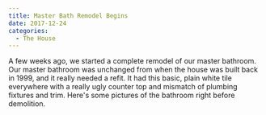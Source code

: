 ```yaml
---
title: Master Bath Remodel Begins
date: 2017-12-24
categories: 
  - The House
---
```


A few weeks ago, we started a complete remodel of our master bathroom. Our master bathroom was unchanged from when the house was built back in 1999, and it really needed a refit. It had this basic, plain white tile everywhere with a really ugly counter top and mismatch of plumbing fixtures and trim. Here's some pictures of the bathroom right before demolition.

<!-- {% image "src/images/2017/wargo-master-bath-before-01.jpg", "", "image-full" %}
{% image "src/images/2017/wargo-master-bath-before-02.jpg", "", "image-full" %}
{% image "src/images/2017/wargo-master-bath-before-03.jpg", "", "image-full" %}
{% image "src/images/2017/wargo-master-bath-before-04.jpg", "", "image-full" %}
{% image "src/images/2017/wargo-master-bath-before-05.jpg", "", "image-full" %} -->
